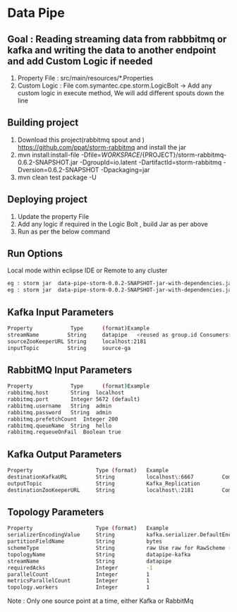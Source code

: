 # Data Pipe

## Goal : Reading streaming data from rabbbitmq or kafka and writing the data to another endpoint and add Custom Logic if needed

1. Property File : src/main/resources/*.Properties
2. Custom Logic  : File com.symantec.cpe.storm.LogicBolt -> Add any custom logic in execute method, We will add different spouts down the line 


## Building project 

1. Download this project(rabbitmq spout and ) https://github.com/ppat/storm-rabbitmq  and install the jar
2. mvn install:install-file -Dfile=${WORKSPACE}/${PROJECT}/storm-rabbitmq-0.6.2-SNAPSHOT.jar -DgroupId=io.latent -DartifactId=storm-rabbitmq  -Dversion=0.6.2-SNAPSHOT -Dpackaging=jar
3. mvn clean test package -U

## Deploying project 

1. Update the property File
2. Add any logic if required in the Logic Bolt , build Jar as per above
3. Run as per the below command

## Run Options 
Local mode within eclipse IDE or Remote to any cluster

```sh
eg : storm jar  data-pipe-storm-0.0.2-SNAPSHOT-jar-with-dependencies.jar -c nimbus.host=<hostname> -c nimbus.port=<port_number> com.symantec.cpe.StartService <PropertyFile>
eg : storm jar  data-pipe-storm-0.0.2-SNAPSHOT-jar-with-dependencies.jar com.symantec.cpe.StartService <PropertyFile>
```


## Kafka Input Parameters
```sh
Property          	Type      (format)Example
streamName         String     datapipe   <reused as group.id Consumers>
sourceZooKeeperURL String     localhost:2181
inputTopic         String     source-ga 
 ```

## RabbitMQ Input Parameters
```sh
Property          	Type      (format)Example
rabbitmq.host    	String	localhost
rabbitmq.port		Integer	5672 (default)
rabbitmq.username	String	admin
rabbitmq.password	String	admin
rabbitmq.prefetchCount	Integer	200
rabbitmq.queueName	String	hello
rabbitmq.requeueOnFail	Boolean	true
 ```

## Kafka Output Parameters
```sh
Property					Type (format)	Example											Comment
destinationKafkaURL			String			localhost\:6667   		Comma-separated list of all Kafka brokers at the destination cluster.
outputTopic					String			Kafka_Replication
destinationZooKeeperURL		String			localhost\:2181			Comma-separated list of all ZooKeeper URLs in the destination cluster.
```

## Topology Parameters
```sh			
Property					Type (format)	Example								Comment
serializerEncodingValue		String			kafka.serializer.DefaultEncoder		For bytes, use the default kafka.serializer.DefaultEncoder. For string, use kafka.serializer.StringEncoder
partitionFieldName			String			bytes								Use bytes for bytes, and str for StringScheme.
schemeType					String			raw	Use raw for RawScheme (bytes), and string for StringScheme.
topologyName				String			datapipe-kafka
streamName					String			datapipe
requiredAcks				Integer			-1	
parallelCount				Integer			1	 
metricsParallelCount		Integer			1	 
topology.workers			Integer			1										Maximum value for this parameter is equal to the number of Storm supervisor nodes on the cluster.
```

Note : Only one source point at a time, either Kafka or RabbitMq
